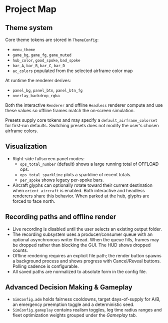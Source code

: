 # Project Map

## Theme system
Core theme tokens are stored in `ThemeConfig`:
- `menu_theme`
- `game_bg`, `game_fg`, `game_muted`
- `hub_color`, `good_spoke`, `bad_spoke`
- `bar_A`, `bar_B`, `bar_C`, `bar_D`
- `ac_colors` populated from the selected airframe color map

At runtime the renderer derives:
- `panel_bg`, `panel_btn`, `panel_btn_fg`
- `overlay_backdrop_rgba`

Both the interactive `Renderer` and offline `Headless` renderer compute and use
these values so offline frames match the on‑screen simulation.

Presets supply core tokens and may specify a `default_airframe_colorset` for
first‑run defaults. Switching presets does not modify the user's chosen
airframe colors.

## Visualization

- Right-side fullscreen panel modes:
  - `ops_total_number` (default) shows a large running total of OFFLOAD ops.
  - `ops_total_sparkline` plots a sparkline of recent totals.
  - `per_spoke` shows legacy per-spoke bars.
- Aircraft glyphs can optionally rotate toward their current destination when
  `orient_aircraft` is enabled. Both interactive and headless renderers share
  this behavior. When parked at the hub, glyphs are forced to face north.

## Recording paths and offline render

- Live recording is disabled until the user selects an existing output folder.
- The recording subsystem uses a producer/consumer queue with an optional
  asynchronous writer thread. When the queue fills, frames may be dropped rather
  than blocking the GUI. The HUD shows dropped counts.
- Offline rendering requires an explicit file path; the render button spawns a
  background process and shows progress with Cancel/Reveal buttons. Polling
  cadence is configurable.
- All saved paths are normalized to absolute form in the config file.

## Advanced Decision Making & Gameplay

- `SimConfig.adm` holds fairness cooldowns, target days-of-supply for A/B,
  an emergency preemption toggle and a deterministic seed.
- `SimConfig.gameplay` contains realism toggles, leg time radius ranges and
  fleet optimization weights grouped under the *Gameplay* tab.
